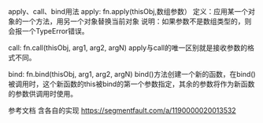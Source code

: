 <!--
 Copyright 2021 zhaoarden
 
 Licensed under the Apache License, Version 2.0 (the "License");
 you may not use this file except in compliance with the License.
 You may obtain a copy of the License at
 
     http://www.apache.org/licenses/LICENSE-2.0
 
 Unless required by applicable law or agreed to in writing, software
 distributed under the License is distributed on an "AS IS" BASIS,
 WITHOUT WARRANTIES OR CONDITIONS OF ANY KIND, either express or implied.
 See the License for the specific language governing permissions and
 limitations under the License.
-->

apply、call、bind用法
apply:
fn.apply(thisObj,数组参数）
定义：应用某一个对象的一个方法，用另一个对象替换当前对象
说明：如果参数不是数组类型的，则会报一个TypeError错误。

call:
fn.call(thisObj, arg1, arg2, argN)
apply与call的唯一区别就是接收参数的格式不同。

bind:
fn.bind(thisObj, arg1, arg2, argN)
bind()方法创建一个新的函数，在bind()被调用时，这个新函数的this被bind的第一个参数指定，其余的参数将作为新函数的参数供调用时使用。


参考文档
含各自的实现
https://segmentfault.com/a/1190000020013532



